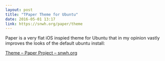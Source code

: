 ```yaml
---
layout: post
title: "TPaper Theme for Ubuntu"
date: 2016-05-01 13:17
link: https://snwh.org/paper/theme
---
```

Paper is a very flat iOS inspied theme for Ubuntu that in my opinion vastly improves the looks of the default ubuntu install: 

 [Theme – Paper Project – snwh.org](https://snwh.org/paper/theme)

